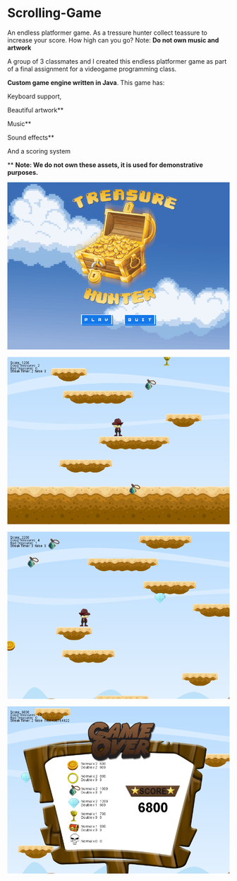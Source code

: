 # Scrolling-Game
An endless platformer game. As a tressure hunter collect teassure to increase your score. How high can you go?  Note: **Do not own music and artwork**

A group of 3 classmates and I created this endless platformer game as part of a final assignment for a videogame programming class. 

**Custom game engine written in Java**. This game has: 

Keyboard support,

Beautiful artwork**

Music**

Sound effects**

And a scoring system

** **Note: We do not own these assets, it is used for demonstrative purposes.**

![Title screen](/tressure_hunter_pics/scrolling_Game_title.png )

![Title screen](/tressure_hunter_pics/gameplay_1.png )

![Title screen](/tressure_hunter_pics/gameplay_2.png )

![Title screen](/tressure_hunter_pics/game_Over_screen.png )
